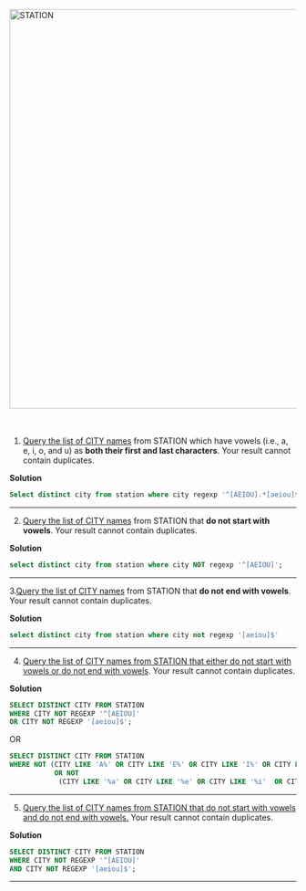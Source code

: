 
<img width="700" alt="STATION" src="https://github.com/user-attachments/assets/8ed1e129-1454-456e-8c84-de85f80ea961"><BR>
<BR>
<BR>
1. [Query the list of CITY names](https://www.hackerrank.com/challenges/weather-observation-station-8/problem?isFullScreen=true) from STATION which have vowels (i.e., a, e, i, o, and u) as **both their first and last characters**. Your result cannot contain duplicates.
   


**Solution**

```sql
Select distinct city from station where city regexp '^[AEIOU].*[aeiou]$';
```




--------------------------------------------------------------------------------------------------------------------------------------------------------------
2. [Query the list of CITY names](https://www.hackerrank.com/challenges/weather-observation-station-9/problem?isFullScreen=true) from STATION that **do not start with vowels**. Your result cannot contain duplicates.


**Solution**


```sql
select distinct city from station where city NOT regexp '^[AEIOU]';
```
--------------------------------------------------------------------------------------------------------------------------------------------------------------
3.[Query the list of CITY names](https://www.hackerrank.com/challenges/weather-observation-station-10/problem?isFullScreen=true) from STATION that **do not end with vowels**. Your result cannot contain duplicates.

**Solution**
```sql
select distinct city from station where city not regexp '[aeiou]$'
```
--------------------------------------------------------------------------------------------------------------------------------------------------------------
4. [Query the list of CITY names from STATION that either do not start with vowels or do not end with vowels](https://www.hackerrank.com/challenges/weather-observation-station-11/problem?isFullScreen=true). Your result cannot contain duplicates.

**Solution**
```sql
SELECT DISTINCT CITY FROM STATION
WHERE CITY NOT REGEXP '^[AEIOU]'
OR CITY NOT REGEXP '[aeiou]$';
```
OR
```sql
SELECT DISTINCT CITY FROM STATION
WHERE NOT (CITY LIKE 'A%' OR CITY LIKE 'E%' OR CITY LIKE 'I%' OR CITY LIKE 'O%' OR CITY LIKE 'U%' )
           OR NOT
            (CITY LIKE '%a' OR CITY LIKE '%e' OR CITY LIKE '%i'  OR CITY LIKE '%o' OR CITY LIKE '%u' );
```

--------------------------------------------------------------------------------------------------------------------------------------------------------------
5. [Query the list of CITY names from STATION that do not start with vowels and do not end with vowels.](https://www.hackerrank.com/challenges/weather-observation-station-12/problem?isFullScreen=true) Your result cannot contain duplicates.

**Solution**
```sql
SELECT DISTINCT CITY FROM STATION
WHERE CITY NOT REGEXP '^[AEIOU]'
AND CITY NOT REGEXP '[aeiou]$';
```

--------------------------------------------------------------------------------------------------------------------------------------------------------------

